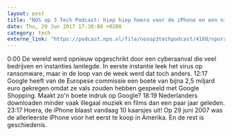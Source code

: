 ```yaml
---
layout: post
title: "NOS op 3 Tech Podcast: hiep hiep hoera voor de iPhone en een nieuwe wereldwijde virusuitbraak"
date: Thu, 29 Jun 2017 17:30:00 +0200
category: tech
externe_link: "https://podcast.npo.nl/file/nosop3techpodcast/4168/nporadio1_nosop3techpodcast_20170629_nos-op-3-tech-podcast-hiep-hiep-hoera-voor-de-iphone-en-een-nieuwe-wereldwijde-virusuitbraak.mp3"
---
```


0:00 De wereld werd opnieuw opgeschrikt door een cyberaanval die veel bedrijven en instanties lamlegde. In eerste instantie leek het virus op ransomware, maar in de loop van de week werd dat toch anders.
12:17 Google heeft van de Europese commissie een boete van bijna 2,5 miljard euro gekregen omdat ze vals zouden hebben gespeeld met Google Shopping. Maakt zo'n boete indruk op Google?
18:19 Nederlanders downloaden minder vaak illegaal muziek en films dan een paar jaar geleden.
23:17 Hoera, de iPhone blaast vandaag 10 kaarsjes uit! Op 29 juni 2007 was de allerleerste iPhone voor het eerst te koop in Amerika. En de rest is geschiedenis.<img src="http://feeds.feedburner.com/~r/nosop3-tech-podcast/~4/SDkY0SDX2Q8" height="1" width="1" alt=""/>
